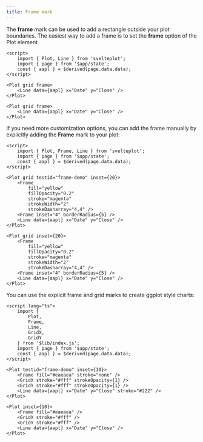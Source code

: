 ```yaml
---
title: Frame mark
---
```


The <b>frame</b> mark can be used to add a rectangle outside your plot boundaries. The
easiest way to add a frame is to set the <b>frame</b> option of the Plot element

```svelte live
<script>
    import { Plot, Line } from 'svelteplot';
    import { page } from '$app/state';
    const { aapl } = $derived(page.data.data);
</script>

<Plot grid frame>
    <Line data={aapl} x="Date" y="Close" />
</Plot>
```

```svelte
<Plot grid frame>
    <Line data={aapl} x="Date" y="Close" />
</Plot>
```

If you need more customization options, you can add the frame manually by explicitly adding the <b
        >Frame</b
    > mark to your plot:

```svelte live
<script>
    import { Plot, Frame, Line } from 'svelteplot';
    import { page } from '$app/state';
    const { aapl } = $derived(page.data.data);
</script>

<Plot grid testid="frame-demo" inset={20}>
    <Frame
        fill="yellow"
        fillOpacity="0.2"
        stroke="magenta"
        strokeWidth="2"
        strokeDasharray="4,4" />
    <Frame inset="4" borderRadius={5} />
    <Line data={aapl} x="Date" y="Close" />
</Plot>
```

```svelte
<Plot grid inset={20}>
    <Frame
        fill="yellow"
        fillOpacity="0.2"
        stroke="magenta"
        strokeWidth="2"
        strokeDasharray="4,4" />
    <Frame inset="4" borderRadius={5} />
    <Line data={aapl} x="Date" y="Close" />
</Plot>
```

You can use the explicit frame and grid marks to create ggplot style charts:

```svelte live
<script lang="ts">
    import {
        Plot,
        Frame,
        Line,
        GridX,
        GridY
    } from '$lib/index.js';
    import { page } from '$app/state';
    const { aapl } = $derived(page.data.data);
</script>

<Plot testid="frame-demo" inset={10}>
    <Frame fill="#eaeaea" stroke="none" />
    <GridX stroke="#fff" strokeOpacity={1} />
    <GridY stroke="#fff" strokeOpacity={1} />
    <Line data={aapl} x="Date" y="Close" stroke="#222" />
</Plot>
```

```svelte
<Plot inset={10}>
    <Frame fill="#eaeaea" />
    <GridX stroke="#fff" />
    <GridY stroke="#fff" />
    <Line data={aapl} x="Date" y="Close" />
</Plot>
```
